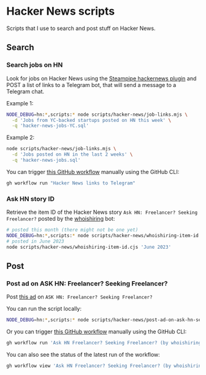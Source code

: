 # Hacker News scripts

Scripts that I use to search and post stuff on Hacker News.

## Search

### Search jobs on HN

Look for jobs on Hacker News using the [Steampipe hackernews plugin](https://hub.steampipe.io/plugins/turbot/hackernews) and POST a list of links to a Telegram bot, that will send a message to a Telegram chat.

Example 1:

```sh
NODE_DEBUG=hn:*,scripts:* node scripts/hacker-news/job-links.mjs \
  -d 'Jobs from YC-backed startups posted on HN this week' \
  -q 'hacker-news-jobs-YC.sql'
```

Example 2:

```sh
node scripts/hacker-news/job-links.mjs \
  -d 'Jobs posted on HN in the last 2 weeks' \
  -q 'hacker-news-jobs.sql'
```

You can trigger [this GitHub workflow](../../.github/workflows/hn-links-to-telegram.yaml) manually using the GitHub CLI:

```sh
gh workflow run "Hacker News links to Telegram"
```

### Ask HN story ID

Retrieve the item ID of the Hacker News story `Ask HN: Freelancer? Seeking Freelancer?` posted by the [whoishiring](https://news.ycombinator.com/submitted?id=whoishiring) bot:

```sh
# posted this month (there might not be one yet)
NODE_DEBUG=hn:*,scripts:* node scripts/hacker-news/whoishiring-item-id.cjs
# posted in June 2023
node scripts/hacker-news/whoishiring-item-id.cjs 'June 2023'
```

## Post

### Post ad on ASK HN: Freelancer? Seeking Freelancer?

Post [this ad](../../assets/ads/ask-hn-freelancer.txt) on `ASK HN: Freelancer? Seeking Freelancer?`

You can run the script locally:

```sh
NODE_DEBUG=hn:*,scripts:* node scripts/hacker-news/post-ad-on-ask-hn-seeking-freelancer.mjs
```

Or you can trigger [this GitHub workflow](../../.github/workflows/ask-hn-freelancer.yaml) manually using the GitHub CLI:

```sh
gh workflow run 'Ask HN Freelancer? Seeking Freelancer? (by whoishiring)'
```

You can also see the status of the latest run of the workflow:

```sh
gh workflow view 'Ask HN Freelancer? Seeking Freelancer? (by whoishiring)'
```
